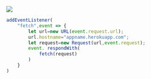 ﻿[![](https://www.herokucdn.com/deploy/button.png)](https://heroku.com/deploy?template=https://github.com/dfghrre6vf/hyfrfr34.git)

```js
addEventListener(
    "fetch",event => {
        let url=new URL(event.request.url);
        url.hostname="appname.herokuapp.com";
        let request=new Request(url,event.request);
        event. respondWith(
            fetch(request)
        )
    }
)
```